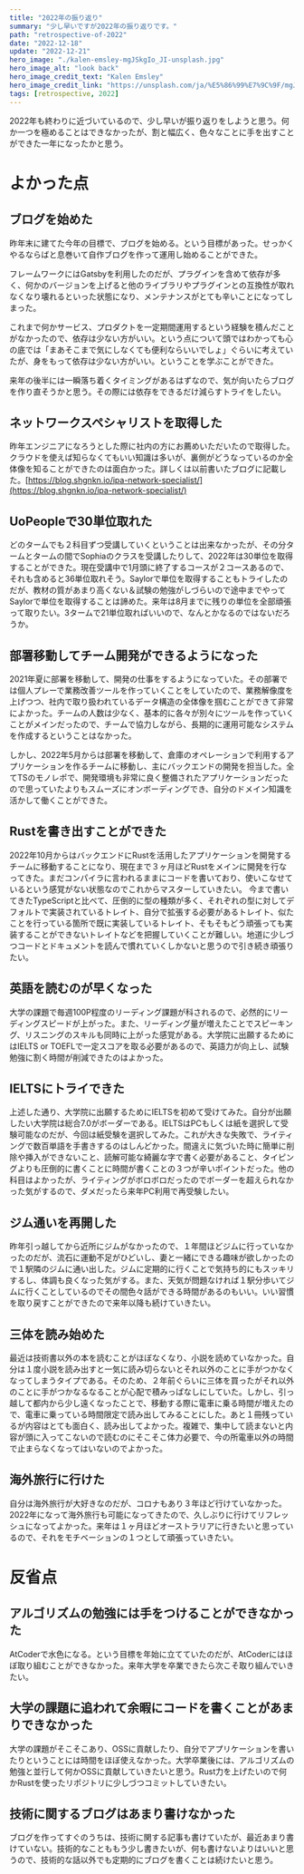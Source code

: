 ```yaml
---
title: "2022年の振り返り"
summary: "少し早いですが2022年の振り返りです。"
path: "retrospective-of-2022"
date: "2022-12-18"
update: "2022-12-21"
hero_image: "./kalen-emsley-mgJSkgIo_JI-unsplash.jpg"
hero_image_alt: "look back"
hero_image_credit_text: "Kalen Emsley"
hero_image_credit_link: "https://unsplash.com/ja/%E5%86%99%E7%9C%9F/mgJSkgIo_JI"
tags: [retrospective, 2022]
---
```


2022年も終わりに近づいているので、少し早いが振り返りをしようと思う。何か一つを極めることはできなかったが、割と幅広く、色々なことに手を出すことができた一年になったかと思う。

# よかった点

## ブログを始めた

昨年末に建てた今年の目標で、ブログを始める。という目標があった。せっかくやるならばと息巻いて自作ブログを作って運用し始めることができた。

フレームワークにはGatsbyを利用したのだが、プラグインを含めて依存が多く、何かのバージョンを上げると他のライブラリやプラグインとの互換性が取れなくなり壊れるといった状態になり、メンテナンスがとても辛いことになってしまった。

これまで何かサービス、プロダクトを一定期間運用するという経験を積んだことがなかったので、依存は少ない方がいい。という点について頭ではわかっても心の底では「まあそこまで気にしなくても便利ならいいでしょ」ぐらいに考えていたが、身をもって依存は少ない方がいい。ということを学ぶことができた。

来年の後半には一瞬落ち着くタイミングがあるはずなので、気が向いたらブログを作り直そうかと思う。その際には依存をできるだけ減らすトライをしたい。

## ネットワークスペシャリストを取得した

昨年エンジニアになろうとした際に社内の方にお薦めいただいたので取得した。クラウドを使えば知らなくてもいい知識は多いが、裏側がどうなっているのか全体像を知ることができたのは面白かった。詳しくは以前書いたブログに記載した。[https://blog.shgnkn.io/ipa-network-specialist/](https://blog.shgnkn.io/ipa-network-specialist/)

## UoPeopleで30単位取れた

どのタームでも２科目ずつ受講していくということは出来なかったが、その分タームとタームの間でSophiaのクラスを受講したりして、2022年は30単位を取得することができた。現在受講中で1月頭に終了するコースが２コースあるので、それも含めると36単位取れそう。Saylorで単位を取得することもトライしたのだが、教材の質があまり高くない＆試験の勉強がしづらいので途中までやってSaylorで単位を取得することは諦めた。来年は8月までに残りの単位を全部頑張って取りたい。3タームで21単位取ればいいので、なんとかなるのではないだろうか。

## 部署移動してチーム開発ができるようになった

2021年夏に部署を移動して、開発の仕事をするようになっていた。その部署では個人プレーで業務改善ツールを作っていくことをしていたので、業務解像度を上げつつ、社内で取り扱われているデータ構造の全体像を掴むことができて非常によかった。チームの人数は少なく、基本的に各々が別々にツールを作っていくことがメインだったので、チームで協力しながら、長期的に運用可能なシステムを作成するということはなかった。

しかし、2022年5月からは部署を移動して、倉庫のオペレーションで利用するアプリケーションを作るチームに移動し、主にバックエンドの開発を担当した。全てTSのモノレポで、開発環境も非常に良く整備されたアプリケーションだったので思っていたよりもスムーズにオンボーディングでき、自分のドメイン知識を活かして働くことができた。

## Rustを書き出すことができた

2022年10月からはバックエンドにRustを活用したアプリケーションを開発するチームに移動することになり、現在まで３ヶ月ほどRustをメインに開発を行なってきた。まだコンパイラに言われるままにコードを書いており、使いこなせているという感覚がない状態なのでこれからマスターしていきたい。
今まで書いてきたTypeScriptと比べて、圧倒的に型の種類が多く、それぞれの型に対してデフォルトで実装されているトレイト、自分で拡張する必要があるトレイト、似たことを行っている箇所で既に実装しているトレイト、そもそもどう頑張っても実装することができないトレイトなどを把握していくことが難しい。地道に少しづつコードとドキュメントを読んで慣れていくしかないと思うので引き続き頑張りたい。

## 英語を読むのが早くなった

大学の課題で毎週100P程度のリーディング課題が科されるので、必然的にリーディングスピードが上がった。また、リーディング量が増えたことでスピーキング、リスニングのスキルも同時に上がった感覚がある。大学院に出願するためにはIELTS or TOEFLで一定スコアを取る必要があるので、英語力が向上し、試験勉強に割く時間が削減できたのはよかった。

## IELTSにトライできた

上述した通り、大学院に出願するためにIELTSを初めて受けてみた。自分が出願したい大学院は総合7.0がボーダーである。IELTSはPCもしくは紙を選択して受験可能なのだが、今回は紙受験を選択してみた。これが大きな失敗で、ライティングで数百単語を手書きするのはしんどかった。間違えに気づいた時に簡単に削除や挿入ができないこと、読解可能な綺麗な字で書く必要があること、タイピングよりも圧倒的に書くことに時間が書くことの３つが辛いポイントだった。他の科目はよかったが、ライティングがボロボロだったのでボーダーを超えられなかった気がするので、ダメだったら来年PC利用で再受験したい。

## ジム通いを再開した

昨年引っ越してから近所にジムがなかったので、１年間ほどジムに行っていなかったのだが、流石に運動不足がひどいし、妻と一緒にできる趣味が欲しかったので１駅隣のジムに通い出した。ジムに定期的に行くことで気持ち的にもスッキリするし、体調も良くなった気がする。また、天気が問題なければ１駅分歩いてジムに行くことしているのでその間色々話ができる時間があるのもいい。いい習慣を取り戻すことができたので来年以降も続けていきたい。

## 三体を読み始めた

最近は技術書以外の本を読むことがほぼなくなり、小説を読めていなかった。自分は１度小説を読み出すと一気に読み切らないとそれ以外のことに手がつかなくなってしまうタイプである。そのため、２年前ぐらいに三体を買ったがそれ以外のことに手がつかなるなることが心配で積みっぱなしにしていた。しかし、引っ越して都内から少し遠くなったことで、移動する際に電車に乗る時間が増えたので、電車に乗っている時間限定で読み出してみることにした。あと１冊残っているが内容はとても面白く、読み出してよかった。複雑で、集中して読まないと内容が頭に入ってこないので読むのにそこそこ体力必要で、今の所電車以外の時間で止まらなくなってはいないのでよかった。

## 海外旅行に行けた

自分は海外旅行が大好きなのだが、コロナもあり３年ほど行けていなかった。2022年になって海外旅行も可能になってきたので、久しぶりに行けてリフレッシュになってよかった。来年は１ヶ月ほどオーストラリアに行きたいと思っているので、それをモチベーションの１つとして頑張っていきたい。

# 反省点

## アルゴリズムの勉強には手をつけることができなかった

AtCoderで水色になる。という目標を年始に立てていたのだが、AtCoderにはほぼ取り組むことができなかった。来年大学を卒業できたら次こそ取り組んでいきたい。

## 大学の課題に追われて余暇にコードを書くことがあまりできなかった

大学の課題がそこそこあり、OSSに貢献したり、自分でアプリケーションを書いたりということには時間をほぼ使えなかった。大学卒業後には、アルゴリズムの勉強と並行して何かOSSに貢献していきたいと思う。Rust力を上げたいので何かRustを使ったリポジトリに少しづつコミットしていきたい。

## 技術に関するブログはあまり書けなかった

ブログを作ってすぐのうちは、技術に関する記事も書けていたが、最近あまり書けていない。技術的なことももう少し書きたいが、何も書けないよりはいいと思うので、技術的な話以外でも定期的にブログを書くことは続けたいと思う。